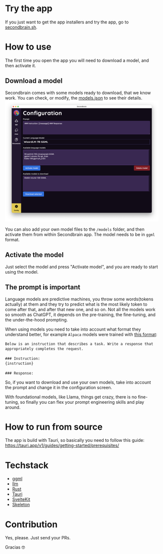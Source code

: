 

# Try the app

If you just want to get the app installers and try the app, go to <a href="https://secondbrain.sh" target="_blank">secondbrain.sh</a>.

# How to use

The first time you open the app you will need to download a model, and then activate it.

## Download a model

Secondbrain comes with some models ready to download, that we know work. You can check, or modify, the [models.json](/src-tauri/configs/models.json) to see their details.
<img width="600" src="assets/screenshot1.png">

You can also add your own model files to the `/models` folder, and then activate them from within Secondbrain app. The model needs to be in `ggml` format.

## Activate the model

Just select the model and press "Activate model", and you are ready to start using the model.

## The prompt is important

Language models are predictive machines, you throw some words(tokens actually) at them and they try to predict what is the most likely token to come after that, and after that new one, and so on.
Not all the models work so smooth as ChatGPT, it depends on the pre-training, the fine-tuning, and the under-the-hood prompting.

When using models you need to take into account what format they understand better, for example `Alpaca` models were trained with [this format](https://github.com/tatsu-lab/stanford_alpaca#data-release):

```
Below is an instruction that describes a task. Write a response that appropriately completes the request.

### Instruction:
{instruction}

### Response:
```

So, if you want to download and use your own models, take into account the prompt and change it in the configuration screen.

With foundational models, like Llama, things get crazy, there is no fine-tuning, so finally you can flex your prompt engineering skills and play around.

# How to run from source

The app is build with Tauri, so basically you need to follow this guide: https://tauri.app/v1/guides/getting-started/prerequisites/

# Techstack

- [ggml](https://github.com/ggerganov/ggml)
- [llm](https://github.com/rustformers/llm)
- [Rust](https://www.rust-lang.org/)
- [Tauri](https://tauri.app/)
- [SvelteKit](https://kit.svelte.dev/)
- [Skeleton](https://www.skeleton.dev/)

# Contribution

Yes, please. Just send your PRs.

Gracias 🤓

